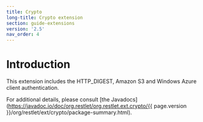 ```yaml
---
title: Crypto
long-title: Crypto extension
section: guide-extensions
version: '2.5'
nav_order: 4
---
```

# Introduction

This extension includes the HTTP\_DIGEST, Amazon S3 and Windows Azure
client authentication.

For additional details, please consult [the
Javadocs](https://javadoc.io/doc/org.restlet/org.restlet.ext.crypto/{{ page.version }}/org/restlet/ext/crypto/package-summary.html).
